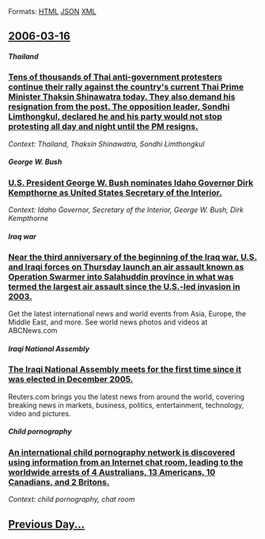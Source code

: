 
Formats: [HTML](2006/03/16/index.html)  [JSON](2006/03/16/index.json)  [XML](2006/03/16/index.xml)  

## [2006-03-16](/news/2006/03/16/index.md)

##### Thailand
### [ Tens of thousands of Thai anti-government protesters continue their rally against the country's current Thai Prime Minister Thaksin Shinawatra today. They also demand his resignation from the post. The opposition leader, Sondhi Limthongkul, declared he and his party would not stop protesting all day and night until the PM resigns. ](/news/2006/03/16/tens-of-thousands-of-thai-anti-government-protesters-continue-their-rally-against-the-country-s-current-thai-prime-minister-thaksin-shinawa.md)
_Context: Thailand, Thaksin Shinawatra, Sondhi Limthongkul_

##### George W. Bush
### [ U.S. President George W. Bush nominates Idaho Governor Dirk Kempthorne as United States Secretary of the Interior. ](/news/2006/03/16/u-s-president-george-w-bush-nominates-idaho-governor-dirk-kempthorne-as-united-states-secretary-of-the-interior.md)
_Context: Idaho Governor, Secretary of the Interior, George W. Bush, Dirk Kempthorne_

##### Iraq war
### [ Near the third anniversary of the beginning of the Iraq war, U.S. and Iraqi forces on Thursday launch an air assault known as Operation Swarmer into Salahuddin province in what was termed the largest air assault since the U.S.-led invasion in 2003. ](/news/2006/03/16/near-the-third-anniversary-of-the-beginning-of-the-iraq-war-u-s-and-iraqi-forces-on-thursday-launch-an-air-assault-known-as-operation-swa.md)
Get the latest international news and world events from Asia, Europe, the Middle East, and more. See world news photos and videos at ABCNews.com

##### Iraqi National Assembly
### [ The Iraqi National Assembly meets for the first time since it was elected in December 2005. ](/news/2006/03/16/the-iraqi-national-assembly-meets-for-the-first-time-since-it-was-elected-in-december-2005.md)
Reuters.com brings you the latest news from around the world, covering breaking news in markets, business, politics, entertainment, technology, video and pictures.

##### Child pornography
### [ An international child pornography network is discovered using information from an Internet chat room, leading to the worldwide arrests of 4 Australians, 13 Americans, 10 Canadians, and 2 Britons. ](/news/2006/03/16/an-international-child-pornography-network-is-discovered-using-information-from-an-internet-chat-room-leading-to-the-worldwide-arrests-of.md)
_Context: child pornography, chat room_

## [Previous Day...](/news/2006/03/15/index.md)

